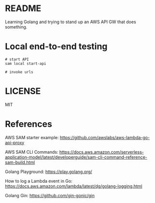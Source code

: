 # README

Learning Golang and trying to stand up an AWS API GW that does something.

# Local end-to-end testing

```
# start API
sam local start-api

# invoke urls
```

# LICENSE

MIT

# References

AWS SAM starter example: https://github.com/awslabs/aws-lambda-go-api-proxy

AWS SAM CLI Commands: https://docs.aws.amazon.com/serverless-application-model/latest/developerguide/sam-cli-command-reference-sam-build.html

Golang Playground: https://play.golang.org/

How to log a Lambda event in Go: https://docs.aws.amazon.com/lambda/latest/dg/golang-logging.html

Golang Gin: https://github.com/gin-gonic/gin
